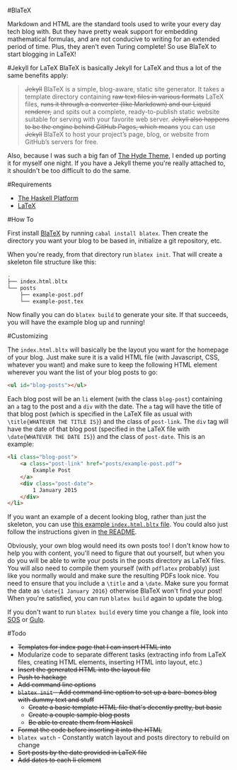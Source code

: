 #BlaTeX

Markdown and HTML are the standard tools used to write your every day tech blog with. But they have pretty weak support for embedding mathematical formulas, and are not conducive to writing for an extended period of time. Plus, they aren't even Turing complete! So use BlaTeX to start blogging in LaTeX!

#Jekyll for LaTeX
BlaTeX is basically Jekyll for LaTeX and thus a lot of the same benefits apply:

 >~~Jekyll~~ BlaTeX is a simple, blog-aware, static site generator. It takes a template directory containing ~~raw text files in various formats~~ LaTeX files, ~~runs it through a converter (like Markdown) and our Liquid renderer,~~ and spits out a complete, ready-to-publish static website suitable for serving with your favorite web server. ~~Jekyll also happens to be the engine behind GitHub Pages, which means~~ you can use ~~Jekyll~~ BlaTeX to host your project’s page, blog, or website from GitHub’s servers for free.

Also, because I was such a big fan of [The Hyde Theme](https://github.com/poole/hyde), I ended up porting it for myself one night. If you have a Jekyll theme you're really attached to, it shouldn't be too difficult to do the same. 

#Requirements

 - [The Haskell Platform](https://www.haskell.org/platform/)
 - [LaTeX](https://latex-project.org/ftp.html)

#How To

First install [BlaTeX](http://hackage.haskell.org/package/blatex-0.1.0.5) by running `cabal install blatex`. Then create the directory you want your blog to be based in, initialize a git repository, etc.

When you're ready, from that directory run `blatex init`. That will create a skeleton file structure like this:

```bash
.
├── index.html.bltx
└── posts	
    ├── example-post.pdf
    └── example-post.tex	
```

Now finally you can do `blatex build` to generate your site. If that succeeds, you will have the example blog up and running!

#Customizing

The `index.html.bltx` will basically be the layout you want for the homepage of your blog. Just make sure it is a valid HTML file (with Javascript, CSS, whatever you want) and make sure to keep the following HTML element wherever you want the list of your blog posts to go:

```html
<ul id="blog-posts"></ul>
```

Each blog post will be an `li` element (with the class `blog-post`) containing an `a` tag to the post and a `div` with the date. The `a` tag will have the title of that blog post (which is specified in the LaTeX file as usual with `\title{WHATEVER THE TITLE IS}`) and the class of `post-link`. The `div` tag will have the date of that blog post (specified in the LaTeX file with `\date{WHATEVER THE DATE IS}`) and the class of `post-date`. This is an example:

```html
<li class="blog-post">
    <a class="post-link" href="posts/example-post.pdf">
        Example Post
    </a>
    <div class="post-date">
        1 January 2015
    </div>
</li>
```

If you want an example of a decent looking blog, rather than just the skeleton, you can use [this example `index.html.bltx` file](https://github.com/2016rshah/blog/blob/gh-pages/index.html.bltx). You could also just follow the instructions given in [the README](https://github.com/2016rshah/blog/). 

Obviously, your own blog would need its own posts too! I don't know how to help you with content, you'll need to figure that out yourself, but when you do you will be able to write your posts in the posts directory as LaTeX files. You will also need to compile them yourself (with `pdflatex` probably) just like you normally would and make sure the resulting PDFs look nice. You need to ensure that you include a `\title` and a `\date`. Make sure you format the date as `\date{1 January 2016}` otherwise BlaTeX won't find your post! When you're satisfied, you can run `blatex build` again to update the blog. 

If you don't want to run `blatex build` every time you change a file, look into [SOS](https://github.com/schell/steeloverseer) or [Gulp](http://gulpjs.com/). 

#Todo
 - ~~Templates for index page that I can insert HTML into~~
 - Modularize code to separate different tasks (extracting info from LaTeX files, creating HTML elements, inserting HTML into layout, etc.)
 - ~~Insert the generated HTML into the layout file~~
 - ~~Push to hackage~~
 - ~~Add command line options~~
 - ~~`blatex init` - Add command line option to set up a bare-bones blog with dummy text and stuff~~
   - ~~Create a basic template HTML file that's decently pretty, but basic~~
   - ~~Create a couple sample blog posts~~
   - ~~Be able to create them from Haskell~~
 - ~~Format the code before inserting it into the HTML~~
 - `blatex watch` - Constantly watch layout and posts directory to rebuild on change
 - ~~Sort posts by the date provided in LaTeX file~~
 - ~~Add dates to each li element~~